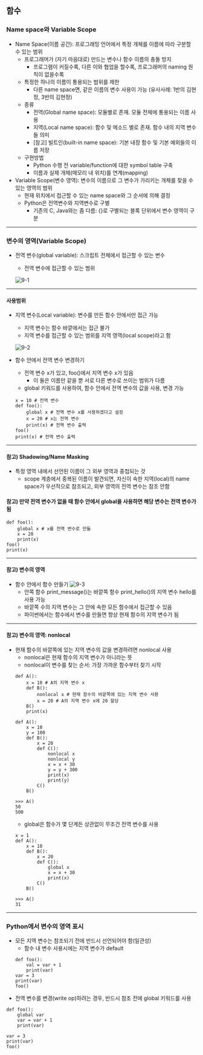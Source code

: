 ## 함수
### Name space와 Variable Scope
   - Name Space(이름 공간): 프로그래밍 언어에서 특정 개체를 이름에 따라 구분할 수 있는 범위
      - 프로그래머가 (자기 마음대로) 만드는 변수나 함수 이름의 충돌 방지
         - 프로그램이 커질수록, 다른 이와 협업을 할수록, 프로그래머의 naming 원칙이 없을수록
      - 특정한 하나의 이름이 통용되는 범위를 제한
         - 다른 name space면, 같은 이름의 변수 사용이 가능 (유사사례: 1반의 김현정, 3반의 김현정)
      - 종류
         - 전역(Global name space): 모듈별로 존재. 모듈 전체에 통용되는 이름 사용
         - 지역(Local name space): 함수 및 메소드 별로 존재. 함수 내의 지역 변수들 의미
         - [참고] 빌트인(built-in name space): 기본 내장 함수 및 기본 예외들의 이름 저장
      - 구현방법
         - Python 수행 전 variable/function에 대한 symbol table 구축
         - 이름과 실제 개체(메모리 내 위치)를 연계(mapping)
   - Variable Scope(변수 영역): 변수의 이름으로 그 변수가 가리키는 개체를 찾을 수 있는 영역의 범위
      - 현재 위치에서 접근할 수 있는 name space와 그 순서에 의해 결정
      - Python은 전역변수와 지역변수로 구별
         - 기존의 C, Java와는 좀 다름: {}로 구별되는 블록 단위에서 변수 영역이 구분
---

### 변수의 영역(Variable Scope)
   - 전역 변수(global variable): 스크립트 전체에서 접근할 수 있는 변수
      - 전역 변수에 접근할 수 있는 범위   

      ![9-1](https://github.com/Jeongsiwook/python/blob/master/img/9-1.jpg?raw=true)
---

#### 사용범위
   - 지역 변수(Local variable): 변수를 만든 함수 안에서만 접근 가능
      - 지역 변수는 함수 바깥에서는 접근 불가
      - 지역 변수를 접근할 수 있는 범위를 지역 영역(local scope)라고 함   
      
      ![9-2](https://github.com/Jeongsiwook/python/blob/master/img/9-2.jpg?raw=true)
   - 함수 안에서 전역 변수 변경하기
      - 전역 변수 x가 있고, foo()에서 지역 변수 x가 있음
         - 이 둘은 이름만 같을 뿐 서로 다른 변수로 쓰이는 범위가 다름
      - global 키워드를 사용하여, 함수 안에서 전역 변수의 값을 사용, 변경 가능
      ```
      x = 10 # 전역 변수
      def foo():
          global x # 전역 변수 x를 사용하겠다고 설정
          x = 20 # x는 전역 변수
          print(x) # 전역 변수 출력
      foo()
      print(x) # 전역 변수 출력
      ```
---

#### 참고) Shadowing/Name Masking
   - 특정 영역 내에서 선언된 이름이 그 외부 영역과 중첩되는 것
      - scope 계층에서 중복된 이름이 발견되면, 자신이 속한 지역(local)의 name space가 우선적으로 참조되고, 외부 영역의 전역 변수는 참조 안함

#### 참고) 만약 전역 변수가 없을 때 함수 안에서 global을 사용하면 해당 변수는 전역 변수가 됨
   ```
   def foo():
       global x # x를 전역 변수로 만듦
       x = 20
       print(x)
   foo()
   print(x)
   ```
---

#### 참고) 변수의 영역
   - 함수 안에서 함수 만들기
   ![9-3](https://github.com/Jeongsiwook/python/blob/master/img/9-3.jpg?raw=true)
      - 안쪽 함수 print_message()는 바깥쪽 함수 print_hello()의 지역 변수 hello를 사용 가능
      - 바깥쪽 수의 지역 변수는 그 안에 속한 모든 함수에서 접근할 수 있음
      - 파이썬에서는 함수에서 변수를 만들면 항상 현재 함수의 지역 변수가 됨
---

#### 참고) 변수의 영역: nonlocal
   - 현재 함수의 바깥쪽에 있는 지역 변수의 값을 변경하려면 nonlocal 사용
      - nonlocal은 현재 함수의 지역 변수가 아니라는 뜻
      - nonlocal이 변수를 찾는 순서: 가장 가까운 함수부터 찾기 시작
      ```
      def A():
          x = 10 # A의 지역 변수 x
          def B():
              nonlocal x # 현재 함수의 바깥쪽에 있는 지역 변수 사용
              x = 20 # A의 지역 변수 x에 20 할당
          B()
          print(x)
      ```
      ```
      def A():
          x = 10
          y = 100
          def B():
              x = 20
              def C():
                  nonlocal x
                  nonlocal y
                  x = x + 30
                  y = y + 300
                  print(x)
                  print(y)
              C()
          B()
      
      >>> A()
      50
      500
      ```
      - global은 함수가 몇 단계든 상관없이 무조건 전역 변수를 사용
      ```
      x = 1
      def A():
          x = 10
          def B():
              x = 20
              def C():
                  global x
                  x = x + 30
                  print(x)
              C()
          B()
          
      >>> A()
      31
      ```
---

### Python에서 변수의 영역 표시
   - 모든 지역 변수는 참조되기 전에 반드시 선언되어야 함(일관성)
      - 함수 내 변수 사용시에는 지역 변수가 default
      ```
      def foo():
          val = var + 1
          print(var)
      var = 3
      print(var)
      foo()
      ```
   - 전역 변수를 변경(write op)하려는 경우, 반드시 참조 전에 global 키워드를 사용
   ```
   def foo():
       global var
       var = var + 1
       print(var)
       
   var = 3
   print(var)
   foo()
